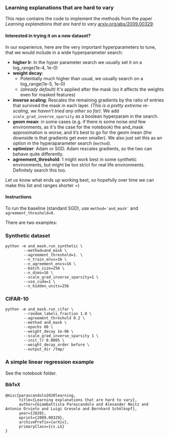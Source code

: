 ### Learning explanations that are hard to vary
This repo contains the code to implement the methods from the paper _Learning explanations that are hard to vary_ [arxiv.org/abs/2009.00329](https://arxiv.org/abs/2009.00329).

#### Interested in trying it on a new dataset?
In our experience, here are the very important hyperparameters to tune, that we would include in a wide hyperparameter search:

- **higher lr**: In the hyper parameter search we usually set it on a log_range(1e-4, 1e-0)
- **weight decay**:
	- Potentially much higher than usual, we usually search on a log_range(1e-5, 1e-0)
	- _(already default)_ It's applied after the mask (so it affects the weights even for masked features)
- **inverse scaling**: Rescales the remaining gradients by the ratio of entries that survived the mask in each layer. _(This is a pretty extreme re-scaling, we haven’t tried any other so far)_. We add `scale_grad_inverse_sparsity` as a boolean hyperparam in the search.
- **geom mean**: in some cases (e.g. if there is some noise _and_ few environments, as it's the case for the notebook) the and_mask approximation is worse, and it’s best to go for the geom mean (the downside is that gradients get even smaller). We also just set this as an option in the hyperaparameter search (`method`).
- **optimizer**: Adam or SGD. Adam rescales gradients, so the two can behave quite differently.
- **agreement_threshold**: 1 might work best in some synthetic environments, but might be too strict for real life environments. Definitely search this too.

Let us know what ends up working best, so hopefully over time we can make this list and ranges shorter =)

#### Instructions
To run the baseline (standard SGD), use `method='and_mask'` and `agreement_threshold=0.`

There are two examples:
### Synthetic dataset

```
python -m and_mask.run_synthetic \
        --method=and_mask \
        --agreement_threshold=1. \
        --n_train_envs=16 \
        --n_agreement_envs=16 \
        --batch_size=256 \
        --n_dims=16 \
        --scale_grad_inverse_sparsity=1 \
        --use_cuda=1 \
        --n_hidden_units=256
```

### CIFAR-10

```
python -m and_mask.run_cifar \
        --random_labels_fraction 1.0 \
        --agreement_threshold 0.2 \
        --method and_mask \
        --epochs 80 \
        --weight_decay 1e-06 \
        --scale_grad_inverse_sparsity 1 \
        --init_lr 0.0005 \
        --weight_decay_order before \
        --output_dir /tmp/
```

### A simple linear regression example

See the notebook folder.

#### BibTeX

```
@misc{parascandolo2020learning,
      title={Learning explanations that are hard to vary}, 
      author={Giambattista Parascandolo and Alexander Neitz and Antonio Orvieto and Luigi Gresele and Bernhard Schölkopf},
      year={2020},
      eprint={2009.00329},
      archivePrefix={arXiv},
      primaryClass={cs.LG}
}
```
